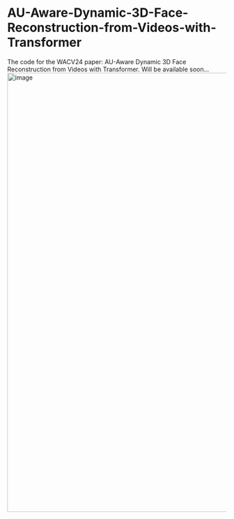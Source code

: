 # AU-Aware-Dynamic-3D-Face-Reconstruction-from-Videos-with-Transformer
The code for the WACV24 paper: AU-Aware Dynamic 3D Face Reconstruction from Videos with Transformer.
Will be available soon...
<img width="1007" alt="image" src="https://github.com/kuangcy1998/AU-Aware-Dynamic-3D-Face-Reconstruction-from-Videos-with-Transformer/assets/36147154/a58e1471-b8a1-4214-ad98-05f1d91ae541">
